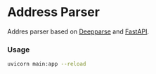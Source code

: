 # Address Parser

Addres parser based on [Deepparse](https://deepparse.org) and [FastAPI](https://fastapi.tiangolo.com).

### Usage

```sh
uvicorn main:app --reload
```
